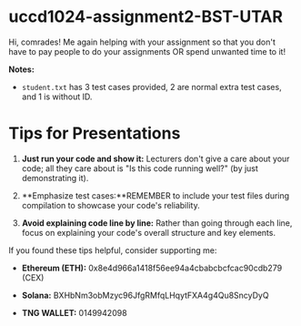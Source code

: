 # uccd1024-assignment2-BST-UTAR

Hi, comrades! Me again helping with your assignment so that you don't have to pay people to do your assignments OR spend unwanted time to it!

**Notes:**
- `student.txt` has 3 test cases provided, 2 are normal extra test cases, and 1 is without ID.

# Tips for Presentations

1. **Just run your code and show it:** Lecturers don't give a care about your code; all they care about is "Is this code running well?" (by just demonstrating it).

2. **Emphasize test cases:**REMEMBER to include your test files during compilation to showcase your code's reliability.

3. **Avoid explaining code line by line:** Rather than going through each line, focus on explaining your code's overall structure and key elements.

If you found these tips helpful, consider supporting me:

- **Ethereum (ETH):** 0x8e4d966a1418f56ee94a4cbabcbcfcac90cdb279 (CEX)

- **Solana:** BXHbNm3obMzyc96JfgRMfqLHqytFXA4g4Qu8SncyDyQ

- **TNG WALLET:** 0149942098

